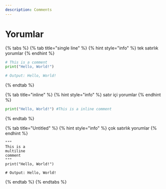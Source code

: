 ```yaml
---
description: Comments
---
```


# Yorumlar

{% tabs %}
{% tab title="single line" %}
{% hint style="info" %}
tek satırlık yorumlar
{% endhint %}

```python
# This is a comment
print("Hello, World!")

# Output: Hello, World!
```
{% endtab %}

{% tab title="inline" %}
{% hint style="info" %}
satır içi yorumlar
{% endhint %}

```python
print("Hello, World!") #This is a inline comment
```
{% endtab %}

{% tab title="Untitled" %}
{% hint style="info" %}
çok satırlık yorumlar
{% endhint %}

```
"""
This is a
multiline
comment
"""
print("Hello, World!")

# Output: Hello, World!
```
{% endtab %}
{% endtabs %}
